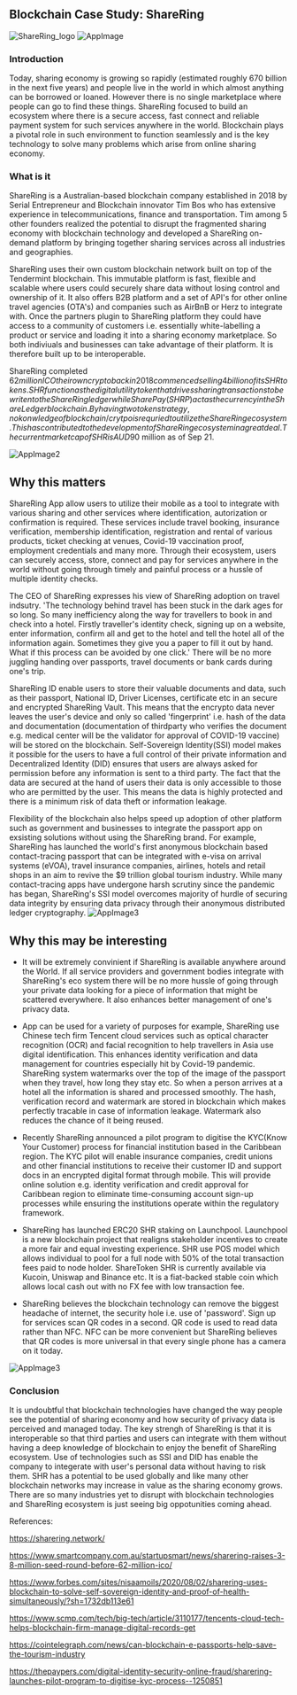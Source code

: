 ## Blockchain Case Study: ShareRing

![ShareRing_logo](./pics/retina_logo_sticky.png)
![AppImage](./pics/App-top-image.png)

### Introduction
 Today, sharing economy is growing so rapidly (estimated roughly 670 billion in the next five years) and people live in the world in which almost anything can be borrowed or loaned. However there is no single marketplace where people can go to find these things. ShareRing focused to build an ecosystem where there is a secure access, fast connect and reliable payment system for such services anywhere in the world. Blockchain plays a pivotal role in such environment to function seamlessly and is the key technology to solve many problems which arise from online sharing economy.

### What is it
ShareRing is a Australian-based blockchain company established in 2018 by Serial Entrepreneur and Blockchain innovator Tim Bos who has extensive experience in telecommunications, finance and transportation. Tim among 5 other founders realized the potential to disrupt the fragmented sharing economy with blockchain technology and developed a ShareRing on-demand platform by bringing together sharing services across all industries and geographies. 

ShareRing uses their own custom blockchain network built on top of the Tendermint blockchain. This immutable platform is fast, flexible and scalable where users could securely share data without losing control and ownership of it. It also offers B2B platform and a set of API's for other online travel agencies (OTA's) and companies such as AirBnB or Herz to integrate with. Once the partners plugin to ShareRing platform they could have access to a community of customers i.e. essentially white-labelling a product or service and loading it into a sharing economy marketplace. So both indiviuals and businesses can take advantage of their platform. It is therefore built up to be interoperable.

ShareRing completed $62 million ICO their own crypto back in 2018 commenced selling 4 billion of its SHR tokens. SHR function as the digital utility token that drives sharing transactions to be writen to the ShareRing ledger while SharePay (SHRP) act as the currency in the ShareLedger blockchain. By having two token strategy, no konwledge of blockchain/crytpo is requried to utilize the ShareRing ecosystem. This has contributed to the development of ShareRing ecosystem in a great deal. The current market cap of SHR is AUD$90 million as of Sep 21.  

![AppImage2](./pics/persons-768x647.png)

## Why this matters
ShareRing App allow users to utilize their mobile as a tool to integrate with various sharing and other services where identification, autorization or confirmation is required. These services include travel booking, insurance verification, membership identification, registration and rental of various products, ticket checking at venues, Covid-19 vaccination proof, employment credentials and many more. Through their ecosystem, users can securely access, store, connect and pay for services anywhere in the world without going through timely and painful process or a hussle of multiple identity checks.

The CEO of ShareRing expresses his view of ShareRing adoption on travel indsutry. 'The technology behind travel has been stuck in the dark ages for so long. So many inefficiency along the way for travellers to book in and check into a hotel. Firstly traveller's identity check, signing up on a website, enter information, confirm all and get to the hotel and tell the hotel all of the information again. Sometimes they give you a paper to fill it out by hand. What if this process can be avoided by one click.' There will be no more juggling handing over passports, travel documents or bank cards during one's trip.

ShareRing ID enable users to store their valuable documents and data, such as their passport, National ID, Driver Licenses, certificate etc in an secure and encrypted ShareRing Vault. This means that the encrypto data never leaves the user's device and only so called 'fingerprint' i.e. hash of the data and documentation (documentation of thirdparty who verifies the document e.g. medical center will be the validator for approval of COVID-19 vaccine) will be stored on the blockchain. Self-Sovereign Identity(SSI) model makes it possible for the users to have a full control of their private information and Decentralized Identity (DID) ensures that users are always asked for permission before any information is sent to a third party. The fact that the data are secured at the hand of users their data is only accessible to those who are permitted by the user. This means the data is highly protected and there is a minimum risk of data theft or information leakage. 

Flexibility of the blockchain also helps speed up adoption of other platform such as government and businesses to integrate the passport app on exsisting solutions without using the ShareRing brand. For example, ShareRing has launched the world's first anonymous blockchain based contact-tracing passport that can be integrated with e-visa on arrival systems (eVOA), travel insurance companies, airlines, hotels and retail shops in an aim to revive the $9 trillion global tourism industry. While many contact-tracing apps have undergone harsh scrutiny since the pandemic has began, ShareRing's SSI model overcomes majority of hurdle of securing data integrity by ensuring data privacy through their anonymous distributed ledger cryptography.
![AppImage3](./pics/s2-fi-1-1.png)

## Why this may be interesting 

* It will be extremely convinient if ShareRing is available anywhere around the World. If all service providers and government bodies integrate with ShareRing's eco system there will be no more hussle of going through your private data looking for a piece of information that might be scattered everywhere. It also enhances better management of one's privacy data.

* App can be used for a variety of purposes for example, ShareRing use Chinese tech firm Tencent cloud services such as optical character recognition (OCR) and facial recognition to help travellers in Asia use digital identification. This enhances identity verification and data management for countries especially hit by Covid-19 pandemic. ShareRing system watermarks over the top of the image of the passport when they travel, how long they stay etc. So when a person arrives at a hotel all the information is shared and processed smoothly. The hash, verification record and watermark are stored in blockchain which makes perfectly tracable in case of information leakage. Watermark also reduces the chance of it being reused. 

* Recently ShareRing announced a pilot program to digitise the KYC(Know Your Customer) process for financial institution based in the Caribbean region. The KYC pilot will enable insurance companies, credit unions and other financial institutions to receive their customer ID and support docs in an encrypted digital format through mobile. This will provide online solution e.g. identity verification and credit approval for Caribbean region to eliminate time-consuming account sign-up processes while ensuring the institutions operate within the regulatory framework. 

* ShareRing has launched ERC20 SHR staking on Launchpool. Launchpool is a new blockchain project that realigns stakeholder incentives to create a more fair and equal investing experience.  SHR use POS model which allows individual to pool for a full node with 50% of the total transaction fees paid to node holder. ShareToken SHR is currently available via Kucoin, Uniswap and Binance etc. It is a fiat-backed stable coin which allows local cash out with no FX fee with low transaction fee. 

* ShareRing believes the blockchain technology can remove the biggest headache of internet, the security hole i.e. use of 'password'. Sign up for services scan QR codes in a second. QR code is used to read data rather than NFC. NFC can be more convenient but ShareRing believes that QR codes is more universal in that every single phone has a camera on it today. 

![AppImage3](./pics/slide-2-fix.png)

### Conclusion

It is undoubtful that blockchain technologies have changed the way people see the potential of sharing economy and how security of privacy data is perceived and managed today. The key strengh of ShareRing is that it is interoperable so that third parties and users can integrate with them without having a deep knowledge of blockchain to enjoy the benefit of ShareRing ecosystem. Use of technologies such as SSI and DID has enable the company to integerate with user's personal data without having to risk them. SHR has a potential to be used globally and like many other blockchain networks may increase in value as the sharing economy grows. There are so many industries yet to disrupt with blockchain technologies and ShareRing ecosystem is just seeing big oppotunities coming ahead.  

References:

https://sharering.network/

https://www.smartcompany.com.au/startupsmart/news/sharering-raises-3-8-million-seed-round-before-62-million-ico/

https://www.forbes.com/sites/nisaamoils/2020/08/02/sharering-uses-blockchain-to-solve-self-sovereign-identity-and-proof-of-health-simultaneously/?sh=1732db113e61

https://www.scmp.com/tech/big-tech/article/3110177/tencents-cloud-tech-helps-blockchain-firm-manage-digital-records-get

https://cointelegraph.com/news/can-blockchain-e-passports-help-save-the-tourism-industry

https://thepaypers.com/digital-identity-security-online-fraud/sharering-launches-pilot-program-to-digitise-kyc-process--1250851
